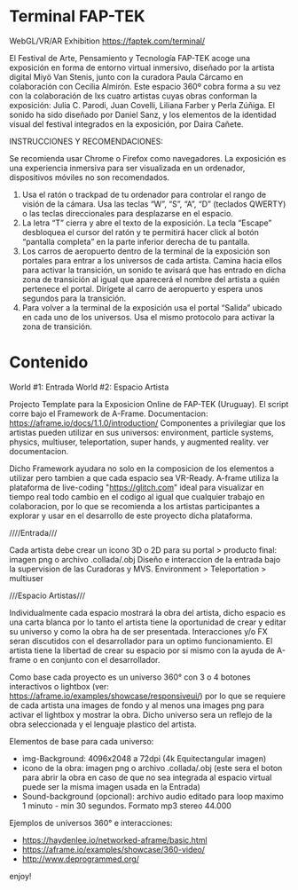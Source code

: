 
# Terminal FAP-TEK
WebGL/VR/AR Exhibition
https://faptek.com/terminal/

El Festival de Arte, Pensamiento y Tecnología FAP-TEK acoge una exposición en forma de entorno virtual inmersivo, diseñado por la artista digital Miyö Van Stenis, junto con la curadora Paula Cárcamo en colaboración con Cecilia Almirón. Este espacio 360º cobra forma a su vez con la colaboración de lxs cuatro artistas cuyas obras conforman la exposición:  Julia C. Parodi, Juan Covelli, Liliana Farber y Perla Zúñiga. El sonido ha sido diseñado por Daniel Sanz, y los elementos de la identidad visual del festival integrados en la exposición, por Daira Cañete.

INSTRUCCIONES Y RECOMENDACIONES:

 Se recomienda usar Chrome o Firefox como navegadores. La exposición es una experiencia inmersiva para ser visualizada en un ordenador, dispositivos móviles no son recomendados.
1. Usa el ratón o trackpad de tu ordenador para controlar el rango de visión de la cámara. Usa las teclas “W”, “S”, “A”, “D” (teclados QWERTY) o las teclas direccionales para desplazarse en el espacio.
2. La letra “T” cierra y abre el texto de la exposición. La tecla “Escape” desbloquea el cursor del ratón y te permitirá hacer click al botón “pantalla completa” en la parte inferior derecha de tu pantalla.
3. Los carros de aeropuerto dentro de la terminal de la exposición son portales para entrar a los universos de cada artista. Camina hacia ellos para activar la transición, un sonido te avisará que has entrado en dicha zona de transición al igual que aparecerá el nombre del artista a quién pertenece el portal. Dirígete al carro de aeropuerto y espera unos segundos para la transición.
4. Para volver a la terminal de la exposición usa el portal “Salida” ubicado en cada uno de los universos. Usa el mismo protocolo para activar la zona de transición. 

# Contenido

World #1: Entrada 
World #2: Espacio Artista 

Projecto Template para la Exposicion Online de FAP-TEK (Uruguay).
El script corre bajo el Framework de A-Frame. Documentacion: https://aframe.io/docs/1.1.0/introduction/ 
Componentes a privilegiar que los artistas pueden utilizar en sus universos: environment, particle systems, physics, multiuser, teleportation, super hands, y augmented reality. ver documentacion. 

Dicho Framework ayudara no solo en la composicion de los elementos a utilizar pero tambien a que cada espacio sea VR-Ready. A-frame utiliza la plataforma de live-coding "https://glitch.com" ideal para visualizar en tiempo real todo cambio en el codigo al igual que cualquier trabajo en colaboracion, por lo que se recomienda a los artistas participantes a explorar y usar en el desarrollo de este proyecto dicha plataforma.

////Entrada///

Cada artista debe crear un icono 3D o 2D para su portal > producto final: imagen png o archivo .collada/.obj
Diseño e interaccion de la entrada bajo la supervision de las Curadoras y MVS.
Environment > Teleportation > multiuser

///Espacio Artistas///

Individualmente cada espacio mostrará la obra del artista, dicho espacio es una carta blanca por lo tanto el artista tiene la oportunidad de crear y editar su universo y como la obra ha de ser presentada. Interacciones y/o FX seran discutidos con el desarrollador para un optimo funcionamiento. El artista tiene la libertad de crear su espacio por si mismo con la ayuda de A-frame o en conjunto con el desarrollador.

Como base cada proyecto es un universo 360° con 3 o 4 botones interactivos o lightbox (ver: https://aframe.io/examples/showcase/responsiveui/) por lo que se requiere de cada artista una images de fondo y al menos una images png para activar el lightbox y mostrar la obra. Dicho universo sera un reflejo de la obra seleccionada y el lenguaje plastico del artista.

Elementos de base para cada universo:

* img-Background: 4096x2048 a 72dpi (4k Equitectangular imagen)
* icono de la obra: imagen png o archivo .collada/.obj (este sera el boton para abrir la obra en caso de que no sea integrada al espacio virtual puede ser la misma imagen usada en la Entrada)
* Sound-background (opcional): archivo audio editado para loop maximo 1 minuto - min 30 segundos. Formato mp3 stereo 44.000

Ejemplos de universos 360° e interacciones:
* https://haydenlee.io/networked-aframe/basic.html
* https://aframe.io/examples/showcase/360-video/
* http://www.deprogrammed.org/

enjoy!




